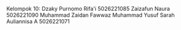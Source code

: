 Kelompok 10:
Dzaky Purnomo Rifa'i 5026221085
Zaizafun Naura 5026221090
Muhammad Zaidan Fawwaz 
Muhammad Yusuf
Sarah Auliannisa A  5026221071
